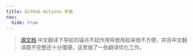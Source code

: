 ```yaml
---
title: GitHub Actions 手册
nav:
  hide: true
---
```


> [源文档](https://docs.github.com/cn/actions/reference) 中文翻译下导航的锚点不起作用导致用起来很不方便，并且中文翻译既不完整还十分僵硬，这里做了一些翻译优化工作。
